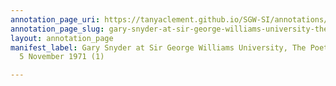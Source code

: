 ```yaml
---
annotation_page_uri: https://tanyaclement.github.io/SGW-SI/annotations/gary-snyder-at-sir-george-williams-university-the-poetry-series-5-november-1971-1--canvas-1-toc.json
annotation_page_slug: gary-snyder-at-sir-george-williams-university-the-poetry-series-5-november-1971-1--canvas-1-toc
layout: annotation_page
manifest_label: Gary Snyder at Sir George Williams University, The Poetry Series,
  5 November 1971 (1)

---
```

